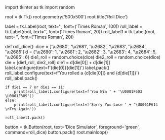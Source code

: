 import tkinter as tk
import random

root = tk.Tk()
root.geometry('500x500')
root.title('Roll Dice')

label = tk.Label(root, text='', font=('Times Roman', 100))
roll_label = tk.Label(root, text='', font=('Times Roman', 20))
roll_label1 = tk.Label(root, text='', font=('Times Roman', 20))

def roll_dice():
    dice = ['\u2680', '\u2681', '\u2682', '\u2683', '\u2684', '\u2685']
    d = {'\u2680': 1, '\u2681': 2, '\u2682': 3, '\u2683': 4, '\u2684': 5, '\u2685': 6}
    die1_roll = random.choice(dice)
    die2_roll = random.choice(dice)
    die = [die1_roll, die2_roll]
    die1 = d[die[0]] + d[die[1]]
    label.configure(text=f'{die[0]}{die[1]}')
    label.pack()
    roll_label.configure(text=f'You rolled a {d[die[0]]} and {d[die[1]]}')
    roll_label.pack()

    if die1 == 7 or die1 == 11:
        print(roll_label1.configure(text=f'You Win ' + '\U0001F603 \U0001F389'))
    else:
        print(roll_label1.configure(text=f'Sorry You Lose ' + '\U0001F614 \nTry Again'))

    roll_label1.pack()

button = tk.Button(root, text='Dice Simulator', foreground='green', command=roll_dice)
button.pack()
root.mainloop()
